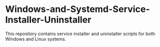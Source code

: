 # Windows-and-Systemd-Service-Installer-Uninstaller
This repository contains service installer and uninstaller scripts for both Windows and Linux systems.
